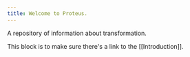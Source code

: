 ```yaml
---
title: Welcome to Proteus.
---
```

A repository of information about transformation.

This block is to make sure there's a link to the [[Introduction]].

